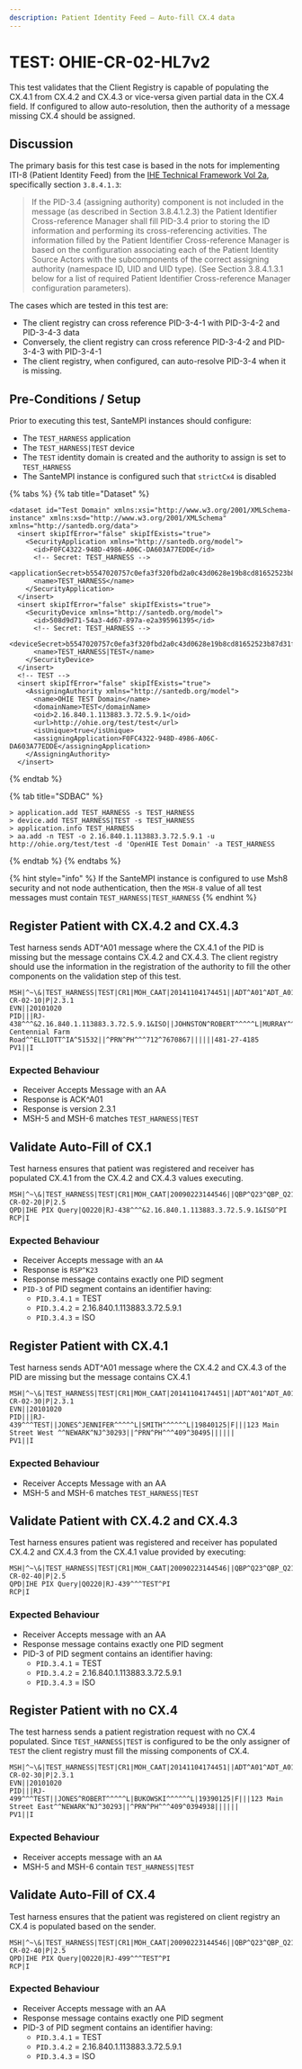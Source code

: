```yaml
---
description: Patient Identity Feed – Auto-fill CX.4 data
---
```


# TEST: OHIE-CR-02-HL7v2

This test validates that the Client Registry is capable of populating the CX.4.1 from CX.4.2 and CX.4.3 or vice-versa given partial data in the CX.4 field. If configured to allow auto-resolution, then the authority of a message missing CX.4 should be assigned.

## Discussion

The primary basis for this test case is based in the nots for implementing ITI-8 \(Patient Identity Feed\) from the [IHE Technical Framework Vol 2a](https://profiles.ihe.net/ITI/TF/Volume2/ITI-8.html), specifically section `3.8.4.1.3`:

> If the PID-3.4 \(assigning authority\) component is not included in the message \(as described in Section 3.8.4.1.2.3\) the Patient Identifier Cross-reference Manager shall fill PID-3.4 prior to storing the ID information and performing its cross-referencing activities. The information filled by the Patient Identifier Cross-reference Manager is based on the configuration associating each of the Patient Identity Source Actors with the subcomponents of the correct assigning authority \(namespace ID, UID and UID type\). \(See Section 3.8.4.1.3.1 below for a list of required Patient Identifier Cross-reference Manager configuration parameters\).

The cases which are tested in this test are:

* The client registry can cross reference PID-3-4-1 with PID-3-4-2 and PID-3-4-3 data
* Conversely, the client registry can cross reference PID-3-4-2 and PID-3-4-3 with PID-3-4-1
* The client registry, when configured, can auto-resolve PID-3-4 when it is missing.

## Pre-Conditions / Setup

Prior to executing this test, SanteMPI instances should configure: 

* The `TEST_HARNESS` application
* The `TEST_HARNESS|TEST` device
* The `TEST` identity domain is created and the authority to assign is set to `TEST_HARNESS`
* The SanteMPI instance is configured such that `strictCx4` is disabled

{% tabs %}
{% tab title="Dataset" %}
```markup
<dataset id="Test Domain" xmlns:xsi="http://www.w3.org/2001/XMLSchema-instance" xmlns:xsd="http://www.w3.org/2001/XMLSchema" xmlns="http://santedb.org/data">
  <insert skipIfError="false" skipIfExists="true">
    <SecurityApplication xmlns="http://santedb.org/model">
      <id>F0FC4322-948D-4986-A06C-DA603A77EDDE</id>
      <!-- Secret: TEST_HARNESS -->
      <applicationSecret>b5547020757c0efa3f320fbd2a0c43d0628e19b8cd81652523b87d31fc54f5ec</applicationSecret>
      <name>TEST_HARNESS</name>
    </SecurityApplication>
  </insert>
  <insert skipIfError="false" skipIfExists="true">
    <SecurityDevice xmlns="http://santedb.org/model">
      <id>508d9d71-54a3-4d67-897a-e2a395961395</id>
      <!-- Secret: TEST_HARNESS -->
      <deviceSecret>b5547020757c0efa3f320fbd2a0c43d0628e19b8cd81652523b87d31fc54f5ec</deviceSecret>
      <name>TEST_HARNESS|TEST</name>
    </SecurityDevice>
  </insert>
  <!-- TEST -->
  <insert skipIfError="false" skipIfExists="true">
    <AssigningAuthority xmlns="http://santedb.org/model">
      <name>OHIE TEST Domain</name>
      <domainName>TEST</domainName>
      <oid>2.16.840.1.113883.3.72.5.9.1</oid>
      <url>http://ohie.org/test/test</url>
      <isUnique>true</isUnique>
      <assigningApplication>F0FC4322-948D-4986-A06C-DA603A77EDDE</assigningApplication>
    </AssigningAuthority>
  </insert>
```
{% endtab %}

{% tab title="SDBAC" %}
```text
> application.add TEST_HARNESS -s TEST_HARNESS
> device.add TEST_HARNESS|TEST -s TEST_HARNESS
> application.info TEST_HARNESS
> aa.add -n TEST -o 2.16.840.1.113883.3.72.5.9.1 -u http://ohie.org/test/test -d 'OpenHIE Test Domain' -a TEST_HARNESS 
```
{% endtab %}
{% endtabs %}

{% hint style="info" %}
If the SanteMPI instance is configured to use Msh8 security and not node authentication, then the `MSH-8` value of all test messages must contain `TEST_HARNESS|TEST_HARNESS`
{% endhint %}

## Register Patient with CX.4.2 and CX.4.3

Test harness sends ADT^A01 message where the CX.4.1 of the PID is missing but the message contains CX.4.2 and CX.4.3. The client registry should use the information in the registration of the authority to fill the other components on the validation step of this test. 

```text
MSH|^~\&|TEST_HARNESS|TEST|CR1|MOH_CAAT|20141104174451||ADT^A01^ADT_A01|TEST-CR-02-10|P|2.3.1
EVN||20101020
PID|||RJ-438^^^&2.16.840.1.113883.3.72.5.9.1&ISO||JOHNSTON^ROBERT^^^^^L|MURRAY^^^^^^L|19830205|M|||1220 Centennial Farm Road^^ELLIOTT^IA^51532||^PRN^PH^^^712^7670867||||||481-27-4185
PV1||I
```

### Expected Behaviour

* Receiver Accepts Message with an AA
* Response is ACK^A01
* Response is version 2.3.1
* MSH-5 and MSH-6 matches `TEST_HARNESS|TEST`

## Validate Auto-Fill of CX.1

Test harness ensures that patient was registered and receiver has populated CX.4.1 from the CX.4.2 and CX.4.3 values executing.

```text
MSH|^~\&|TEST_HARNESS|TEST|CR1|MOH_CAAT|20090223144546||QBP^Q23^QBP_Q21|TEST-CR-02-20|P|2.5
QPD|IHE PIX Query|Q0220|RJ-438^^^&2.16.840.1.113883.3.72.5.9.1&ISO^PI
RCP|I
```

### Expected Behaviour

* Receiver Accepts message with an `AA`
* Response is `RSP^K23`
* Response message contains exactly one PID segment
* `PID-3` of PID segment contains an identifier having:
  * `PID.3.4.1` = TEST
  * `PID.3.4.2` = 2.16.840.1.113883.3.72.5.9.1
  * `PID.3.4.3` = ISO

## Register Patient with CX.4.1

Test harness sends ADT^A01 message where the CX.4.2 and CX.4.3 of the PID are missing but the message contains CX.4.1

```text
MSH|^~\&|TEST_HARNESS|TEST|CR1|MOH_CAAT|20141104174451||ADT^A01^ADT_A01|TEST-CR-02-30|P|2.3.1
EVN||20101020
PID|||RJ-439^^^TEST||JONES^JENNIFER^^^^^L|SMITH^^^^^^L|19840125|F|||123 Main Street West ^^NEWARK^NJ^30293||^PRN^PH^^^409^30495||||||
PV1||I
```

### Expected Behaviour

* Receiver Accepts Message with an AA
* MSH-5 and MSH-6 matches `TEST_HARNESS|TEST`

## Validate Patient with CX.4.2 and CX.4.3

Test harness ensures patient was registered and receiver has populated CX.4.2 and CX.4.3 from the CX.4.1 value provided by executing:

```text
MSH|^~\&|TEST_HARNESS|TEST|CR1|MOH_CAAT|20090223144546||QBP^Q23^QBP_Q21|TEST-CR-02-40|P|2.5
QPD|IHE PIX Query|Q0220|RJ-439^^^TEST^PI
RCP|I
```

### Expected Behaviour

* Receiver Accepts message with an AA
* Response message contains exactly one PID segment
* PID-3 of PID segment contains an identifier having:
  * `PID.3.4.1` = TEST
  * `PID.3.4.2` = 2.16.840.1.113883.3.72.5.9.1
  * `PID.3.4.3` = ISO

## Register Patient with no CX.4

The test harness sends a patient registration request with no CX.4 populated. Since `TEST_HARNESS|TEST` is configured to be the only assigner of `TEST` the client registry must fill the missing components of CX.4.

```text
MSH|^~\&|TEST_HARNESS|TEST|CR1|MOH_CAAT|20141104174451||ADT^A01^ADT_A01|TEST-CR-02-30|P|2.3.1
EVN||20101020
PID|||RJ-499^^^TEST||JONES^ROBERT^^^^^L|BUKOWSKI^^^^^^L|19390125|F|||123 Main Street East^^NEWARK^NJ^30293||^PRN^PH^^^409^0394938||||||
PV1||I
```

### Expected Behaviour

* Receiver accepts message with an `AA`
* MSH-5 and MSH-6 contain `TEST_HARNESS|TEST`

## Validate Auto-Fill of CX.4

Test harness ensures that the patient was registered on client registry an CX.4 is populated based on the sender.

```text
MSH|^~\&|TEST_HARNESS|TEST|CR1|MOH_CAAT|20090223144546||QBP^Q23^QBP_Q21|TEST-CR-02-40|P|2.5
QPD|IHE PIX Query|Q0220|RJ-499^^^TEST^PI
RCP|I
```

### Expected Behaviour

* Receiver Accepts message with an AA
* Response message contains exactly one PID segment
* PID-3 of PID segment contains an identifier having:
  * `PID.3.4.1` = TEST
  * `PID.3.4.2` = 2.16.840.1.113883.3.72.5.9.1
  * `PID.3.4.3` = ISO

